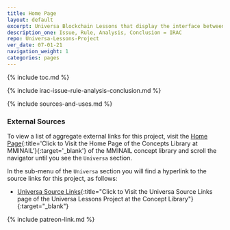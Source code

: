 ```yaml
---
title: Home Page
layout: default
excerpt: Universa Blockchain Lessons that display the interface between `Docker Desktop` and the Universa Uniclient command line tool ...
description_one: Issue, Rule, Analysis, Conclusion = IRAC
repo: Universa-Lessons-Project
ver_date: 07-01-21
navigation_weight: 1
categories: pages
---
```


{% include toc.md %}

{% include irac-issue-rule-analysis-conclusion.md %}

{% include sources-and-uses.md %}

### External Sources

To view a list of aggregate external links for this project, visit the [Home Page](https://mminail.github.io/){:title='Click to Visit the Home Page of the Concepts Library at MMINAIL'}{:target='_blank'} of the MMINAIL concept library and scroll the navigator until you see the `Universa` section.

In the sub-menu of the `Universa` section you will find a hyperlink to the source links for this project, as follows:

- [Universa Source Links](https://mminail.github.io/Universa/Universa-Source-Links.htm){:title="Click to Visit the Universa Source Links page of the Universa Lessons Project at the Concept Library"}{:target="_blank"}

{% include patreon-link.md %}

